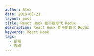 ```yaml
---
author: Alex
date: 2019-08-21
layout: post
title: React Hook 能不能取代 Redux
description: React Hook 能不能取代 Redux
keywords: React Hook
tags:
  - 前端
  - 观点
---
```

